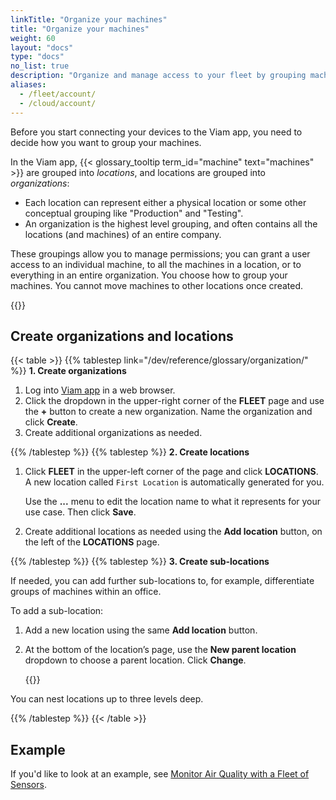 ```yaml
---
linkTitle: "Organize your machines"
title: "Organize your machines"
weight: 60
layout: "docs"
type: "docs"
no_list: true
description: "Organize and manage access to your fleet by grouping machines into organizations and locations."
aliases:
  - /fleet/account/
  - /cloud/account/
---
```


Before you start connecting your devices to the Viam app, you need to decide how you want to group your machines.

In the Viam app, {{< glossary_tooltip term_id="machine" text="machines" >}} are grouped into _locations_, and locations are grouped into _organizations_:

- Each location can represent either a physical location or some other conceptual grouping like "Production" and "Testing".
- An organization is the highest level grouping, and often contains all the locations (and machines) of an entire company.

These groupings allow you to manage permissions; you can grant a user access to an individual machine, to all the machines in a location, or to everything in an entire organization.
You choose how to group your machines.
You cannot move machines to other locations once created.

<p>
{{<imgproc src="/fleet/fleet.svg" class="fill aligncenter" resize="800x" style="width: 600px" declaredimensions=true alt="Two locations within an organization">}}
</p>

## Create organizations and locations

{{< table >}}
{{% tablestep link="/dev/reference/glossary/organization/" %}}
**1. Create organizations**

1. Log into [Viam app](https://app.viam.com) in a web browser.
1. Click the dropdown in the upper-right corner of the **FLEET** page and use the **+** button to create a new organization.
   Name the organization and click **Create**.
1. Create additional organizations as needed.

{{% /tablestep %}}
{{% tablestep %}}
**2. Create locations**

1. Click **FLEET** in the upper-left corner of the page and click **LOCATIONS**.
   A new location called `First Location` is automatically generated for you.

   Use the **...** menu to edit the location name to what it represents for your use case.
   Then click **Save**.

1. Create additional locations as needed using the **Add location** button, on the left of the **LOCATIONS** page.

{{% /tablestep %}}
{{% tablestep %}}
**3. Create sub-locations**

If needed, you can add further sub-locations to, for example, differentiate groups of machines within an office.

To add a sub-location:

1. Add a new location using the same **Add location** button.

1. At the bottom of the location’s page, use the **New parent location** dropdown to choose a parent location.
   Click **Change**.

   {{<imgproc class="aligncenter" src="/tutorials/air-quality-fleet/locations-done.png" resize="x900" declaredimensions=true alt="The New York Office fleet page. The left Locations navigation panel lists Antonia's Home and RobotsRUs, with New York Office and Oregon Office nested inside RobotsRUs." >}}

You can nest locations up to three levels deep.

{{% /tablestep %}}
{{< /table >}}

## Example

If you'd like to look at an example, see [Monitor Air Quality with a Fleet of Sensors](/tutorials/control/air-quality-fleet/#example).
